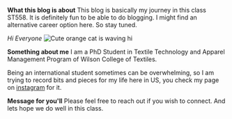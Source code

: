 **What this blog is about**
This blog is basically my journey in this class ST558. It is definitely fun to be able to do blogging. I might find an alternative career option here. So stay tuned.

*Hi Everyone*
![Cute orange cat is waving hi](https://media.istockphoto.com/id/1317718144/vector/cute-orange-cat-waving-paw-cartoon-vector-illustration.jpg?s=612x612&w=0&k=20&c=VSkkJCIc5BSalrucc_KRSUEkioAoP8z28UEZRUaKeos=)


**Something about me**
I am a PhD Student in Textile Technology and Apparel Management Program of Wilson College of Textiles.

Being an international student sometimes can be overwhelming, so I am trying to record bits and pieces for my life here in US, you check my page on [instagram](https://instagram.com/idreamofunicornsandsunshine?igshid=OGQ5ZDc2ODk2ZA==) for it.

**Message for you'll**
Please feel free to reach out if you wish to connect.
And lets hope we do well in this class.
